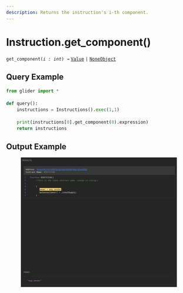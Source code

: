 ```yaml
---
description: Returns the instruction's i-th component.
---
```


# Instruction.get\_component()

`get_component(`_`i : int`_`) →` [`Value`](../value/) `|` [`NoneObject`](../internal/noneobject/)

## Query Example

```python
from glider import *

def query():
    instructions = Instructions().exec(1,1)
  
    print(instructions[0].get_component(0).expression)
    return instructions
```

## Output Example

<figure><img src="../../.gitbook/assets/image (2).png" alt=""><figcaption></figcaption></figure>
